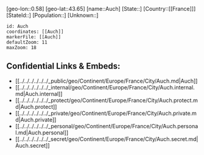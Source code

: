 ﻿---
location: [43.65,0.58]
mapzoom: [7,12] 
mapmarker: city 
type: City
tags:
- geo/City


SpocWebEntityId: 28921
isDeleted: false
confidential: public

---
[geo-lon::0.58]
[geo-lat::43.65]
[name::Auch]
[State::]
[Country::[[France]]]
[StateId::]
[Population::]
[Unknown::]


```leaflet
id: Auch
coordinates: [[Auch]]
markerFile: [[Auch]]
defaultZoom: 11 
maxZoom: 18
```


## Confidential Links & Embeds: 
- [[../../../../../../_public/geo/Continent/Europe/France/City/Auch.md|Auch]] 
- [[../../../../../../_internal/geo/Continent/Europe/France/City/Auch.internal.md|Auch.internal]] 
- [[../../../../../../_protect/geo/Continent/Europe/France/City/Auch.protect.md|Auch.protect]] 
- [[../../../../../../_private/geo/Continent/Europe/France/City/Auch.private.md|Auch.private]] 
- [[../../../../../../_personal/geo/Continent/Europe/France/City/Auch.personal.md|Auch.personal]] 
- [[../../../../../../_secret/geo/Continent/Europe/France/City/Auch.secret.md|Auch.secret]] 
